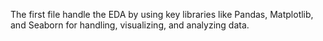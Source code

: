 The first file handle the EDA by using key libraries like Pandas, Matplotlib, and Seaborn for handling, visualizing, and analyzing data.
